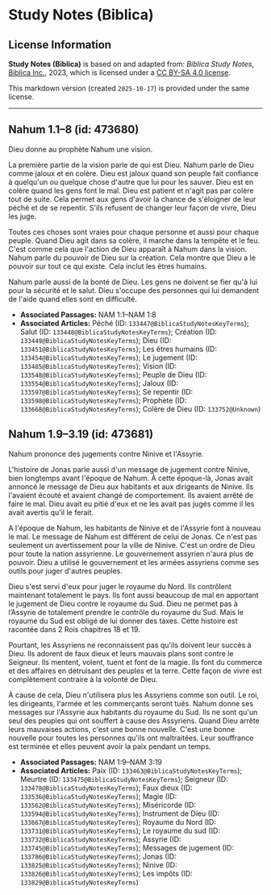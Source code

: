 # Study Notes (Biblica)

## License Information

**Study Notes (Biblica)** is based on and adapted from: _Biblica Study Notes_, [Biblica Inc.](https://www.biblica.com/), 2023, which is licensed under a [CC BY-SA 4.0 license](https://creativecommons.org/licenses/by-sa/4.0/legalcode.en).

This markdown version (created `2025-10-17`) is provided under the same license.



--------------------------------

## Nahum 1.1–8 (id: 473680)

Dieu donne au prophète Nahum une vision.

La première partie de la vision parle de qui est Dieu. Nahum parle de Dieu comme jaloux et en colère. Dieu est jaloux quand son peuple fait confiance à quelqu'un ou quelque chose d'autre que lui pour les sauver. Dieu est en colère quand les gens font le mal. Dieu est patient et n'agit pas par colère tout de suite. Cela permet aux gens d'avoir la chance de s'éloigner de leur péché et de se repentir. S'ils refusent de changer leur façon de vivre, Dieu les juge.

Toutes ces choses sont vraies pour chaque personne et aussi pour chaque peuple. Quand Dieu agit dans sa colère, il marche dans la tempête et le feu. C'est comme cela que l'action de Dieu apparaît à Nahum dans la vision. Nahum parle du pouvoir de Dieu sur la création. Cela montre que Dieu a le pouvoir sur tout ce qui existe. Cela inclut les êtres humains.

Nahum parle aussi de la bonté de Dieu. Les gens ne doivent se fier qu'à lui pour la sécurité et le salut. Dieu s'occupe des personnes qui lui demandent de l'aide quand elles sont en difficulté.

* **Associated Passages:** NAM 1:1–NAM 1:8
* **Associated Articles:** Péché (ID: `133447@BiblicaStudyNotesKeyTerms`); Salut (ID: `133448@BiblicaStudyNotesKeyTerms`); Création (ID: `133449@BiblicaStudyNotesKeyTerms`); Dieu (ID: `133451@BiblicaStudyNotesKeyTerms`); Les êtres humains (ID: `133454@BiblicaStudyNotesKeyTerms`); Le jugement (ID: `133485@BiblicaStudyNotesKeyTerms`); Vision (ID: `133548@BiblicaStudyNotesKeyTerms`); Peuple de Dieu (ID: `133554@BiblicaStudyNotesKeyTerms`); Jaloux (ID: `133597@BiblicaStudyNotesKeyTerms`); Se repentir (ID: `133598@BiblicaStudyNotesKeyTerms`); Prophète (ID: `133668@BiblicaStudyNotesKeyTerms`); Colère de Dieu (ID: `133752@Unknown`)

## Nahum 1.9–3.19 (id: 473681)

Nahum prononce des jugements contre Ninive et l'Assyrie.

L'histoire de Jonas parle aussi d'un message de jugement contre Ninive, bien longtemps avant l'époque de Nahum. À cette époque\-là, Jonas avait annoncé le message de Dieu aux habitants et aux dirigeants de Ninive. Ils l'avaient écouté et avaient changé de comportement. Ils avaient arrêté de faire le mal. Dieu avait eu pitié d'eux et ne les avait pas jugés comme il les avait avertis qu'il le ferait.

A l'époque de Nahum, les habitants de Ninive et de l'Assyrie font à nouveau le mal. Le message de Nahum est différent de celui de Jonas. Ce n'est pas seulement un avertissement pour la ville de Ninive. C'est un ordre de Dieu pour toute la nation assyrienne. Le gouvernement assyrien n'aura plus de pouvoir. Dieu a utilisé le gouvernement et les armées assyriens comme ses outils pour juger d'autres peuples.

Dieu s'est servi d'eux pour juger le royaume du Nord. Ils contrôlent maintenant totalement le pays. Ils font aussi beaucoup de mal en apportant le jugement de Dieu contre le royaume du Sud. Dieu ne permet pas à l’Assyrie de totalement prendre le contrôle du royaume du Sud. Mais le royaume du Sud est obligé de lui donner des taxes. Cette histoire est racontée dans 2 Rois chapitres 18 et 19\.

Pourtant, les Assyriens ne reconnaissent pas qu'ils doivent leur succès à Dieu. Ils adorent de faux dieux et leurs mauvais plans sont contre le Seigneur. Ils mentent, volent, tuent et font de la magie. Ils font du commerce et des affaires en détruisant des peuples et la terre. Cette façon de vivre est complètement contraire à la volonté de Dieu.

À cause de cela, Dieu n'utilisera plus les Assyriens comme son outil. Le roi, les dirigeants, l'armée et les commerçants seront tués. Nahum donne ses messages sur l'Assyrie aux habitants du royaume du Sud. Ils ne sont qu'un seul des peuples qui ont souffert à cause des Assyriens. Quand Dieu arrête leurs mauvaises actions, c'est une bonne nouvelle. C'est une bonne nouvelle pour toutes les personnes qu'ils ont maltraitées. Leur souffrance est terminée et elles peuvent avoir la paix pendant un temps.

* **Associated Passages:** NAM 1:9–NAM 3:19
* **Associated Articles:** Paix (ID: `133463@BiblicaStudyNotesKeyTerms`); Meurtre (ID: `133475@BiblicaStudyNotesKeyTerms`); Seigneur (ID: `133478@BiblicaStudyNotesKeyTerms`); Faux dieux (ID: `133536@BiblicaStudyNotesKeyTerms`); Magie (ID: `133562@BiblicaStudyNotesKeyTerms`); Miséricorde (ID: `133594@BiblicaStudyNotesKeyTerms`); Instrument de Dieu (ID: `133667@BiblicaStudyNotesKeyTerms`); Royaume du Nord (ID: `133731@BiblicaStudyNotesKeyTerms`); Le royaume du sud (ID: `133732@BiblicaStudyNotesKeyTerms`); Assyrie (ID: `133745@BiblicaStudyNotesKeyTerms`); Messages de jugement (ID: `133786@BiblicaStudyNotesKeyTerms`); Jonas (ID: `133825@BiblicaStudyNotesKeyTerms`); Ninive (ID: `133826@BiblicaStudyNotesKeyTerms`); Les impôts (ID: `133829@BiblicaStudyNotesKeyTerms`)

